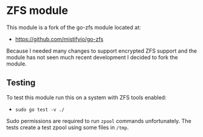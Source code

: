 # ZFS module

This module is a fork of the go-zfs module located at:

- https://github.com/mistifyio/go-zfs

Because I needed many changes to support encrypted ZFS support and the module has not seen much recent development I decided to fork the module.

## Testing

To test this module run this on a system with ZFS tools enabled:

- `sudo go test -v ./`

Sudo permissions are required to run `zpool` commands unfortunately. The tests create a test zpool using some files in `/tmp`.
